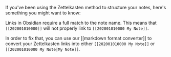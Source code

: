 If you've been using the Zettelkasten method to structure your notes, here's something you might want to know:

Links in Obsidian require a full match to the note name. This means that `[[202001010000]]` will not properly link to `[[202001010000 My Note]]`.

In order to fix that, you can use our [[markdown format converter]] to convert your Zettelkasten links into either `[[202001010000 My Note]]` or `[[202001010000 My Note|My Note]]`.

